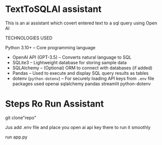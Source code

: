 # TextToSQLAI assistant
This is an ai assistant which covert entered text to a sql query using Open AI 

TECHNOLOGIES USED

Python 3.10+ – Core programming language
- OpenAI API (GPT-3.5) – Converts natural language to SQL
- SQLite3 – Lightweight database for storing sample data
- SQLAlchemy – (Optional) ORM to connect with databases (if added)
- Pandas – Used to execute and display SQL query results as tables
- dotenv (`python-dotenv`) – For securely loading API keys from `.env` file
packages used    openai sqlalchemy pandas streamlit python-dotenv

# Steps Ro Run Assistant

git clone"repo"

Jus add .env file and place you open ai api key there to run it smoothly

run app.py

